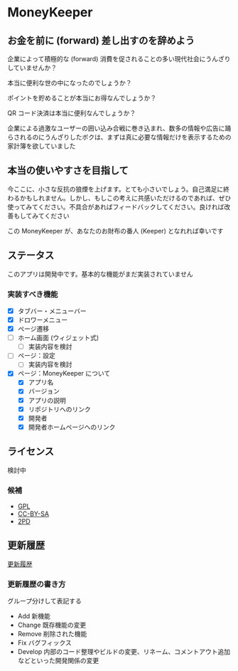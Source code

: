 # MoneyKeeper

## お金を前に (forward) 差し出すのを辞めよう

企業によって積極的な (forward) 消費を促されることの多い現代社会にうんざりしていませんか？

本当に便利な世の中になったのでしょうか？

ポイントを貯めることが本当にお得なんでしょうか？

QR コード決済は本当に便利なんでしょうか？

企業による過激なユーザーの囲い込み合戦に巻き込まれ、数多の情報や広告に踊らされるのにうんざりしたボクは、まずは真に必要な情報だけを表示するための家計簿を欲していました

## 本当の使いやすさを目指して

今ここに、小さな反抗の狼煙を上げます。とても小さいでしょう。自己満足に終わるかもしれません。しかし、もしこの考えに共感いただけるのであれば、ぜひ使ってみてください。不具合があればフィードバックしてください。良ければ改善もしてみてください

この MoneyKeeper が、あなたのお財布の番人 (Keeper) となれれば幸いです

## ステータス

このアプリは開発中です。基本的な機能がまだ実装されていません

### 実装すべき機能

- [x] タブバー・メニューバー
- [x] ドロワーメニュー
- [x] ページ遷移
- [ ] ホーム画面 (ウィジェット式)
  - [ ] 実装内容を検討
- [ ] ページ：設定
  - [ ] 実装内容を検討
- [x] ページ：MoneyKeeper について
  - [x] アプリ名
  - [x] バージョン
  - [x] アプリの説明
  - [x] リポジトリへのリンク
  - [x] 開発者
  - [x] 開発者ホームページへのリンク

## ライセンス

検討中

### 候補

- [GPL](https://www.gnu.org/licenses/gpl-3.0.ja.html)
- [CC-BY-SA](https://creativecommons.org/licenses/by-sa/4.0/)
- [2PD](https://www.2pd.jp/)

## 更新履歴

[更新履歴]("README/CHANGELOG.md")

### 更新履歴の書き方

グループ分けして表記する

- Add 新機能
- Change 既存機能の変更
- Remove 削除された機能
- Fix バグフィックス
- Develop 内部のコード整理やビルドの変更、リネーム、コメントアウト追加などといった開発関係の変更
